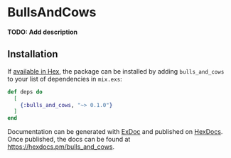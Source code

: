 # BullsAndCows

**TODO: Add description**

## Installation

If [available in Hex](https://hex.pm/docs/publish), the package can be installed
by adding `bulls_and_cows` to your list of dependencies in `mix.exs`:

```elixir
def deps do
  [
    {:bulls_and_cows, "~> 0.1.0"}
  ]
end
```

Documentation can be generated with [ExDoc](https://github.com/elixir-lang/ex_doc)
and published on [HexDocs](https://hexdocs.pm). Once published, the docs can
be found at <https://hexdocs.pm/bulls_and_cows>.

